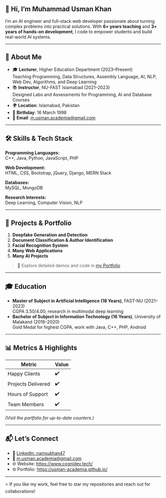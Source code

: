 ## 👋 Hi, I’m Muhammad Usman Khan

I’m an AI engineer and full-stack web developer passionate about turning complex problems into practical solutions. With **6+ years teaching** and **3+ years of hands-on development**, I code to empower students and build real-world AI systems.

---

## 🚀 About Me

- 🎓 **Lecturer**, Higher Education Department (2023–Present)  
  Teaching Programming, Data Structures, Assembly Language, AI, NLP, Web Dev, Algorithms, and Deep Learning  
- 📚 **Instructor**, NU-FAST Islamabad (2021–2023)  
  Designed Labs and Assessments for Programming, AI and Database Courses  
- 🌍 **Location**: Islamabad, Pakistan  
- 🎂 **Birthday**: 16 March 1998  
- 📧 **Email**: m.usman.academia@gmail.com  

---

## 🛠️ Skills & Tech Stack

**Programming Languages:**  
C++, Java, Python, JavaScript, PHP  

**Web Development:**  
HTML, CSS, Bootstrap, jQuery, Django, MERN Stack  

**Databases:**  
MySQL, MongoDB  

**Research Interests:**  
Deep Learning, Computer Vision, NLP  

---

## 📂 Projects & Portfolio

1. **Deepfake Generation and Detection**  
2. **Document Classification & Author Identification**    
3. **Facial Recognition System**  
4. **Many Web Applications**    
5. **Many AI Projects**

> 🔗 Explore detailed demos and code in [my Portfolio](https://usman-academia.github.io/)

---

## 🎓 Education

- **Master of Subject in Artificial Intelligence (18 Years)**, FAST-NU (2021–2023)  
  CGPA 3.50/4.00, research in multimodal deep learning  
- **Bachelor of Subject in Information Technology (16 Years)**, University of Malakand (2016–2020)  
  Gold Medal for highest CGPA, work with Java, C++, PHP, Android  

---

## 📊 Metrics & Highlights

| Metric             | Value |
|--------------------|-------|
| Happy Clients      | ✔️    |
| Projects Delivered | ✔️    |
| Hours of Support   | ✔️    |
| Team Members       | ✔️    |

*(Visit the portfolio for up-to-date counters.)*

---

## 📬 Let’s Connect

- 🔗 [LinkedIn: namsukhan47](https://www.linkedin.com/in/namsukhan47/)  
- 📧 m.usman.academia@gmail.com
- 🌐 Website: https://www.cognidev.tech/
- 🌐 Portfolio: https://usman-academia.github.io/

---

⭐️ If you like my work, feel free to star my repositories and reach out for collaborations!  
